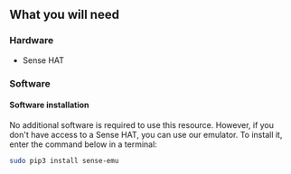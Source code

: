 ## What you will need

### Hardware

* Sense HAT

### Software

#### Software installation

No additional software is required to use this resource. However, if you don't have access to a Sense HAT, you can use our emulator. To install it, enter the command below in a terminal:

``` bash
sudo pip3 install sense-emu
```


